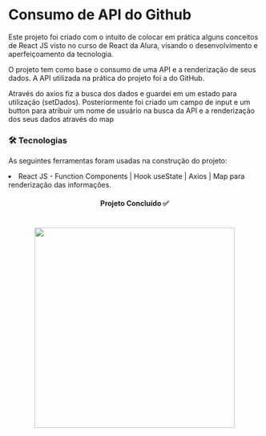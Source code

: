 # Consumo de API do Github

<p> Este projeto foi criado com o intuito de colocar em prática alguns conceitos de React JS visto no curso de React da Alura, visando o desenvolvimento e aperfeiçoamento da tecnologia.</p>

<p> O projeto tem como base o consumo de uma API e a renderização de seus dados. A API utilizada na prática do projeto foi a do GitHub.</p>
<p> Através do axios fiz a busca dos dados e guardei em um estado para utilização (setDados). Posteriormente foi criado um campo de input e um button para atribuir um nome de usuário na busca da API e a renderização dos seus dados através do map</p>

### 🛠 Tecnologias
As seguintes ferramentas foram usadas na construção do projeto:

  <li> React JS - Function Components | Hook useState | Axios | Map para renderização das informações.


<h4 align="center"> 
   Projeto Concluído  ✅
</h4>
  
    
    
<h1 align="center">
   <img src=https://github.com/mvmartin/ConsumoAPI-React/blob/main/Consumo%20API%20GITHUB.gif height="400px" /> 
  </h1>
